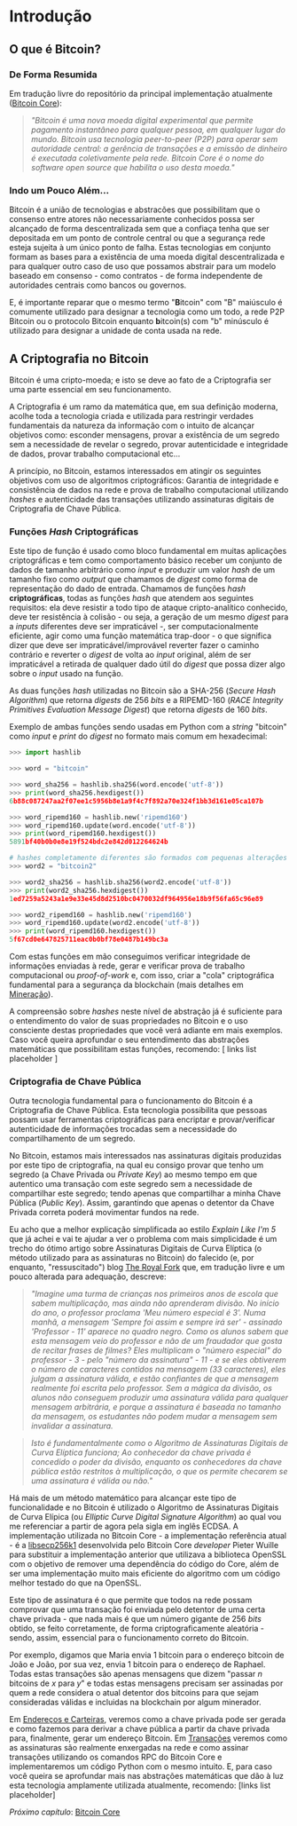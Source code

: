 # Introdução

## O que é Bitcoin?

### De Forma Resumida

Em tradução livre do repositório da principal implementação atualmente ([Bitcoin Core](https://github.com/bitcoin/bitcoin)):


>*"Bitcoin é uma nova moeda digital experimental que permite pagamento instantâneo para qualquer pessoa, em qualquer lugar do mundo. Bitcoin usa tecnologia peer-to-peer (P2P) para operar sem autoridade central: a gerência de transações e a emissão de dinheiro é executada coletivamente pela rede. Bitcoin Core é o nome do software open source que habilita o uso desta moeda."*

### Indo um Pouco Além...

Bitcoin é a união de tecnologias e abstracões que possibilitam que o consenso entre atores não necessariamente conhecidos possa ser alcançado de forma descentralizada sem que a confiaça tenha que ser depositada em um ponto de controle central ou que a segurança rede esteja sujeita à um único ponto de falha. Estas tecnologias em conjunto formam as bases para a existência de uma moeda digital descentralizada e para qualquer outro caso de uso que possamos abstrair para um modelo baseado em consenso - como contratos - de forma independente de autoridades centrais como bancos ou governos.

E, é importante reparar que o mesmo termo "**B**itcoin" com "B" maiúsculo é comumente utilizado para designar a tecnologia como um todo, a rede P2P Bitcoin ou o protocolo Bitcoin enquanto **b**itcoin(s) com "b" minúsculo é utilizado para designar a unidade de conta usada na rede.

## A Criptografia no Bitcoin

Bitcoin é uma cripto-moeda; e isto se deve ao fato de a Criptografia ser uma parte essencial em seu funcionamento.

A Criptografia é um ramo da matemática que, em sua definição moderna, acolhe toda a tecnologia criada e utilizada para restringir verdades fundamentais da natureza da informação com o intuito de alcançar objetivos como: esconder mensagens, provar a existência de um segredo sem a necessidade de revelar o segredo, provar autenticidade e integridade de dados, provar trabalho computacional etc...

A princípio, no Bitcoin, estamos interessados em atingir os seguintes objetivos com uso de algoritmos criptográficos: Garantia de integridade e consistência de dados na rede e prova de trabalho computacional utilizando *hashes* e autenticidade das transações utilizando assinaturas digitais de Criptografia de Chave Pública.

### Funções *Hash* Criptográficas

Este tipo de função é usado como bloco fundamental em muitas aplicações criptográficas e tem como comportamento básico receber um conjunto de dados de tamanho arbitrário como *input* e produzir um valor *hash* de um tamanho fixo como *output* que chamamos de *digest* como forma de representação do dado de entrada. Chamamos de funções *hash* **criptográficas**, todas as funções *hash* que atendem aos seguintes requisitos: ela deve resistir a todo tipo de ataque cripto-analítico conhecido, deve ter resistência à colisão - ou seja, a geração de um mesmo *digest* para a *inputs* diferentes deve ser impraticável -, ser computacionalmente eficiente, agir como uma função matemática trap-door - o que significa dizer que deve ser impraticável/improvável reverter fazer o caminho contrário e reverter o *digest* de volta ao *input* original, além de ser impraticável a retirada de qualquer dado útil do *digest* que possa dizer algo sobre o *input* usado na função.

As duas funções *hash* utilizadas no Bitcoin são a SHA-256 (*Secure Hash Algorithm*) que retorna *digests* de 256 *bits* e a RIPEMD-160 (*RACE Integrity Primitives Evaluation Message Digest*) que retorna *digests* de 160 *bits*.

Exemplo de ambas funções sendo usadas em Python com a *string* "bitcoin" como *input* e *print* do *digest* no formato mais comum em hexadecimal:

```python
>>> import hashlib

>>> word = "bitcoin"

>>> word_sha256 = hashlib.sha256(word.encode('utf-8'))
>>> print(word_sha256.hexdigest())
6b88c087247aa2f07ee1c5956b8e1a9f4c7f892a70e324f1bb3d161e05ca107b

>>> word_ripemd160 = hashlib.new('ripemd160')
>>> word_ripemd160.update(word.encode('utf-8'))
>>> print(word_ripemd160.hexdigest())
5891bf40b0b0e8e19f524bdc2e842d012264624b

# hashes completamente diferentes são formados com pequenas alterações no input
>>> word2 = "bitcoin2"

>>> word2_sha256 = hashlib.sha256(word2.encode('utf-8'))
>>> print(word2_sha256.hexdigest())
1ed7259a5243a1e9e33e45d8d2510bc0470032df964956e18b9f56fa65c96e89

>>> word2_ripemd160 = hashlib.new('ripemd160')
>>> word_ripemd160.update(word2.encode('utf-8'))
>>> print(word_ripemd160.hexdigest())
5f67cd0e647825711eac0b0bf78e0487b149bc3a
```

Com estas funções em mão conseguimos verificar integridade de informações enviadas à rede, gerar e verificar prova de trabalho computacional ou *proof-of-work* e, com isso, criar a "cola" criptográfica fundamental para a segurança da blockchain (mais detalhes em [Mineração](mineracao.md)).

A compreensão sobre *hashes* neste nível de abstração já é suficiente para o entendimento do valor de suas propriedades no Bitcoin e o uso consciente destas propriedades que você verá adiante em mais exemplos. Caso você queira aprofundar o seu entendimento das abstrações matemáticas que possibilitam estas funções, recomendo: [ links list placeholder ]

 ### Criptografia de Chave Pública

Outra tecnologia fundamental para o funcionamento do Bitcoin é a Criptografia de Chave Pública. Esta tecnologia possibilita que pessoas possam usar ferramentas criptográficas para encriptar e provar/verificar autenticidade de informações trocadas sem a necessidade do compartilhamento de um segredo.

No Bitcoin, estamos mais interessados nas assinaturas digitais produzidas por este tipo de criptografia, na qual eu consigo provar que tenho um segredo (a Chave Privada ou *Private Key*) ao mesmo tempo em que autentico uma transação com este segredo sem a necessidade de compartilhar este segredo; tendo apenas que compartilhar a minha Chave Pública (*Public Key*). Assim, garantindo que apenas o detentor da Chave Privada correta poderá movimentar fundos na rede.

Eu acho que a melhor explicação simplificada ao estilo *Explain Like I'm 5* que já achei e vai te ajudar a ver o problema com mais simplicidade é um trecho do ótimo artigo sobre Assinaturas Digitais de Curva Elíptica (o método utilizado para as assinaturas no Bitcoin) do falecido (e, por enquanto, "ressuscitado") blog [The Royal Fork](http://royalforkblog.github.io/2014/09/04/ecc/) que, em tradução livre e um pouco alterada para adequação, descreve:

>*"Imagine uma turma de crianças nos primeiros anos de escola que sabem multiplicação, mas ainda não aprenderam divisão. No início do ano, o professor proclama 'Meu número especial é 3'. Numa manhã, a mensagem 'Sempre foi assim e sempre irá ser' - assinado 'Professor - 11' aparece no quadro negro. Como os alunos sabem que esta mensagem veio do professor e não de um fraudador que gosta de recitar frases de filmes? Eles multiplicam o "número especial" do professor - 3 - pelo "número da assinatura" - 11 - e se eles obtiverem o número de caracteres contidos na mensagem (33 caracteres), eles julgam a assinatura válida, e estão confiantes de que a mensagem realmente foi escrita pelo professor. Sem a mágica da divisão, os alunos não conseguem produzir uma assinatura válida para qualquer mensagem arbitrária, e porque a assinatura é baseada no tamanho da mensagem, os estudantes não podem mudar a mensagem sem invalidar a assinatura.*

>*Isto é fundamentalmente como o Algoritmo de Assinaturas Digitais de Curva Elíptica funciona; Ao conhecedor da chave privada é concedido o poder da divisão, enquanto os conhecedores da chave pública estão restritos à multiplicação, o que os permite checarem se uma assinatura é válida ou não."*

Há mais de um método matemático para alcançar este tipo de funcionalidade e no Bitcoin é utilizado o Algoritmo de Assinaturas Digitais de Curva Elípica (ou *Elliptic Curve Digital Signature Algorithm*) ao qual vou me referenciar a partir de agora pela sigla em inglês ECDSA. A implementação utilizada no Bitcoin Core - a implementação referência atual - é a [libsecp256k1](https://github.com/bitcoin/secp256k1) desenvolvida pelo Bitcoin Core *developer* Pieter Wuille para substituir a implementação anterior que utilizava a biblioteca OpenSSL com o objetivo de remover uma dependência do código do Core, além de ser uma implementação muito mais eficiente do algoritmo com um código melhor testado do que na OpenSSL.

Este tipo de assinatura é o que permite que todos na rede possam comprovar que uma transação foi enviada pelo detentor de uma certa chave privada - que nada mais é que um número gigante de 256 *bits* obtido, se feito corretamente, de forma criptograficamente aleatória - sendo, assim, essencial para o funcionamento correto do Bitcoin.

Por exemplo, digamos que Maria envia 1 bitcoin para o endereço bitcoin de João e João, por sua vez, envia 1 bitcoin para o endereço de Raphael. Todas estas transações são apenas mensagens que dizem "passar *n* bitcoins de *x* para *y*" e todas estas mensagens precisam ser assinadas por quem a rede considera o atual detentor dos bitcoins para que sejam consideradas válidas e incluidas na blockchain por algum minerador.

Em [Endereços e Carteiras](enderecos-e-carteiras.md), veremos como a chave privada pode ser gerada e como fazemos para derivar a chave pública a partir da chave privada para, finalmente, gerar um endereço Bitcoin. Em [Transações](transacoes.md) veremos como as assinaturas são realmente enxergadas na rede e como assinar transações utilizando os comandos RPC do Bitcoin Core e implementaremos um código Python com o mesmo intuito. E, para caso você queira se aprofundar mais nas abstrações matemáticas que dão à luz esta tecnologia amplamente utilizada atualmente, recomendo: [links list placeholder]

*Próximo capítulo*: [Bitcoin Core](bitcoin-core.md)
